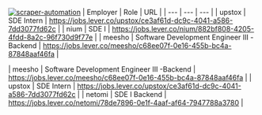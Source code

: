 [![scraper-automation](https://github.com/azad-ali786/Job_Openings/actions/workflows/scraper-automation.yml/badge.svg)](https://github.com/azad-ali786/Job_Openings/actions/workflows/scraper-automation.yml)
| Employer | Role | URL |
| --- | --- | --- |
| upstox | SDE Intern | https://jobs.lever.co/upstox/ce3af61d-dc9c-4041-a586-7dd3077fd62c |
| nium | SDE I | https://jobs.lever.co/nium/882bf808-4205-4fdd-8a2c-96f730d9f77e |
| meesho | Software Development Engineer III -Backend | https://jobs.lever.co/meesho/c68ee07f-0e16-455b-bc4a-87848aaf46fa |



































| meesho | Software Development Engineer III -Backend | https://jobs.lever.co/meesho/c68ee07f-0e16-455b-bc4a-87848aaf46fa |
| upstox | SDE Intern | https://jobs.lever.co/upstox/ce3af61d-dc9c-4041-a586-7dd3077fd62c |
| netomi | SDE I Backend | https://jobs.lever.co/netomi/78de7896-0e1f-4aaf-af64-7947788a3780 |























































